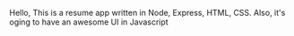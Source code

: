 Hello, This is a resume app written in Node, Express, HTML, CSS. Also, it's oging to have an awesome UI in Javascript
